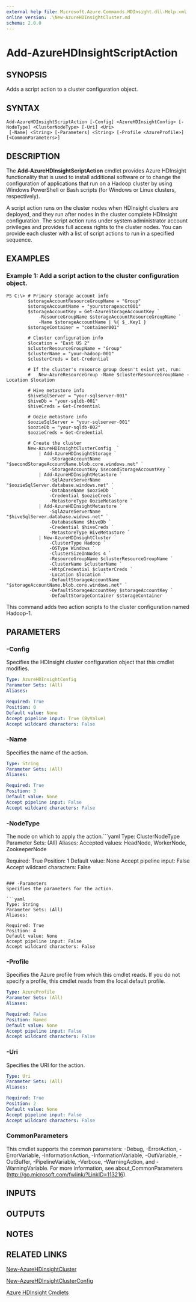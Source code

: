 ```yaml
---
external help file: Microsoft.Azure.Commands.HDInsight.dll-Help.xml
online version: .\New-AzureHDInsightCluster.md
schema: 2.0.0
---
```


# Add-AzureHDInsightScriptAction

## SYNOPSIS
Adds a script action to a cluster configuration object.

## SYNTAX

```
Add-AzureHDInsightScriptAction [-Config] <AzureHDInsightConfig> [-NodeType] <ClusterNodeType> [-Uri] <Uri>
 [-Name] <String> [-Parameters] <String> [-Profile <AzureProfile>] [<CommonParameters>]
```

## DESCRIPTION
The **Add-AzureHDInsightScriptAction** cmdlet provides Azure HDInsight functionality that is used to install additional software or to change the configuration of applications that run on a Hadoop cluster by using Windows PowerShell or Bash scripts (for Windows or Linux clusters, respectively).

A script action runs on the cluster nodes when HDInsight clusters are deployed, and they run after nodes in the cluster complete HDInsight configuration.
The script action runs under system administrator account privileges and provides full access rights to the cluster nodes.
You can provide each cluster with a list of script actions to run in a specified sequence.

## EXAMPLES

### Example 1: Add a script action to the cluster configuration object.
```
PS C:\> # Primary storage account info
        $storageAccountResourceGroupName = "Group"
        $storageAccountName = "yourstorageacct001"
        $storageAccountKey = Get-AzureStorageAccountKey `
            -ResourceGroupName $storageAccountResourceGroupName `
            -Name $storageAccountName | %{ $_.Key1 }
        $storageContainer = "container001"

        # Cluster configuration info
        $location = "East US 2"
        $clusterResourceGroupName = "Group"
        $clusterName = "your-hadoop-001"
        $clusterCreds = Get-Credential

        # If the cluster's resource group doesn't exist yet, run:
        #   New-AzureResourceGroup -Name $clusterResourceGroupName -Location $location

        # Hive metastore info
        $hiveSqlServer = "your-sqlserver-001"
        $hiveDb = "your-sqldb-001"
        $hiveCreds = Get-Credential

        # Oozie metastore info
        $oozieSqlServer = "your-sqlserver-001"
        $oozieDb = "your-sqldb-002"
        $oozieCreds = Get-Credential

        # Create the cluster
        New-AzureHDInsightClusterConfig  `
            | Add-AzureHDInsightStorage `
                -StorageAccountName "$secondStorageAccountName.blob.core.windows.net" `
                -StorageAccountKey $secondStorageAccountKey `
            | Add-AzureHDInsightMetastore `
                -SqlAzureServerName "$oozieSqlServer.database.windows.net" `
                -DatabaseName $oozieDb `
                -Credential $oozieCreds `
                -MetastoreType OozieMetastore `
            | Add-AzureHDInsightMetastore `
                -SqlAzureServerName "$hiveSqlServer.database.widows.net" `
                -DatabaseName $hiveDb `
                -Credential $hiveCreds `
                -MetastoreType HiveMetastore `
            | New-AzureHDInsightCluster `
                -ClusterType Hadoop `
                -OSType Windows `
                -ClusterSizeInNodes 4 `
                -ResourceGroupName $clusterResourceGroupName `
                -ClusterName $clusterName `
                -HttpCredential $clusterCreds `
                -Location $location `
                -DefaultStorageAccountName "$storageAccountName.blob.core.windows.net" `
                -DefaultStorageAccountKey $storageAccountKey `
                -DefaultStorageContainer $storageContainer
```

This command adds two action scripts to the cluster configuration named Hadoop-1.

## PARAMETERS

### -Config
Specifies the HDInsight cluster configuration object that this cmdlet modifies.

```yaml
Type: AzureHDInsightConfig
Parameter Sets: (All)
Aliases: 

Required: True
Position: 0
Default value: None
Accept pipeline input: True (ByValue)
Accept wildcard characters: False
```

### -Name
Specifies the name of the action.

```yaml
Type: String
Parameter Sets: (All)
Aliases: 

Required: True
Position: 3
Default value: None
Accept pipeline input: False
Accept wildcard characters: False
```

### -NodeType
The node on which to apply the action.```yaml
Type: ClusterNodeType
Parameter Sets: (All)
Aliases: 
Accepted values: HeadNode, WorkerNode, ZookeeperNode

Required: True
Position: 1
Default value: None
Accept pipeline input: False
Accept wildcard characters: False
```

### -Parameters
Specifies the parameters for the action.

```yaml
Type: String
Parameter Sets: (All)
Aliases: 

Required: True
Position: 4
Default value: None
Accept pipeline input: False
Accept wildcard characters: False
```

### -Profile
Specifies the Azure profile from which this cmdlet reads.
If you do not specify a profile, this cmdlet reads from the local default profile.

```yaml
Type: AzureProfile
Parameter Sets: (All)
Aliases: 

Required: False
Position: Named
Default value: None
Accept pipeline input: False
Accept wildcard characters: False
```

### -Uri
Specifies the URI for the action.

```yaml
Type: Uri
Parameter Sets: (All)
Aliases: 

Required: True
Position: 2
Default value: None
Accept pipeline input: False
Accept wildcard characters: False
```

### CommonParameters
This cmdlet supports the common parameters: -Debug, -ErrorAction, -ErrorVariable, -InformationAction, -InformationVariable, -OutVariable, -OutBuffer, -PipelineVariable, -Verbose, -WarningAction, and -WarningVariable. For more information, see about_CommonParameters (http://go.microsoft.com/fwlink/?LinkID=113216).

## INPUTS

## OUTPUTS

## NOTES

## RELATED LINKS

[New-AzureHDInsightCluster](.\New-AzureHDInsightCluster.md)

[New-AzureHDInsightClusterConfig](.\New-AzureHDInsightClusterConfig.md)

[Azure HDInsight Cmdlets](.\AzureRM.HDInsight.md)

